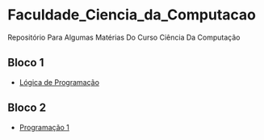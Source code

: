 # Faculdade_Ciencia_da_Computacao

Repositório Para Algumas Matérias Do Curso Ciência Da Computação

## Bloco 1
* [Lógica de Programação](https://github.com/douglasadones/Logica_de_Programacao.git)

## Bloco 2
* [Programação 1](https://github.com/douglasadones/Programacao_1.git)
